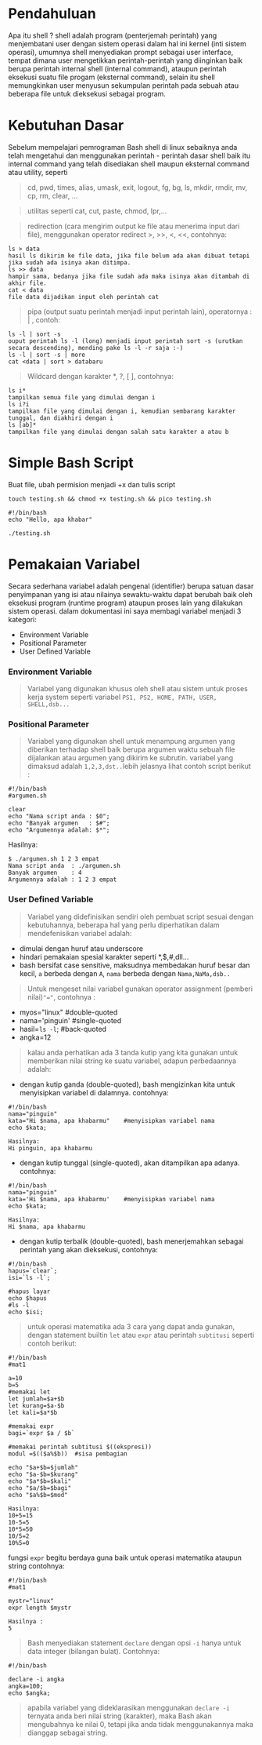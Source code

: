 # Pendahuluan

Apa itu shell ? shell adalah program (penterjemah perintah) yang menjembatani user dengan sistem operasi dalam hal ini kernel (inti sistem operasi), umumnya shell menyediakan prompt sebagai user interface, tempat dimana user mengetikkan perintah-perintah yang diinginkan baik berupa perintah internal shell (internal command), ataupun perintah eksekusi suatu file progam (eksternal command), selain itu shell memungkinkan user menyusun sekumpulan perintah pada sebuah atau beberapa file untuk dieksekusi sebagai program.

# Kebutuhan Dasar

Sebelum mempelajari pemrograman Bash shell di linux sebaiknya anda telah mengetahui dan menggunakan perintah - perintah dasar shell baik itu internal command yang telah disediakan shell maupun eksternal command atau utility, seperti 
>cd, pwd, times, alias, umask, exit, logout, fg, bg, ls, mkdir, rmdir, mv, cp, rm, clear, ...

>utilitas seperti cat, cut, paste, chmod, lpr,...

>redirection (cara mengirim output ke file atau menerima input dari file), menggunakan operator redirect >, >>, <, <<, contohnya:
```
ls > data
hasil ls dikirim ke file data, jika file belum ada akan dibuat tetapi jika sudah ada isinya akan ditimpa.
ls >> data
hampir sama, bedanya jika file sudah ada maka isinya akan ditambah di akhir file.
cat < data
file data dijadikan input oleh perintah cat
```
>pipa (output suatu perintah menjadi input perintah lain), operatornya : | , contoh:
```
ls -l | sort -s
ouput perintah ls -l (long) menjadi input perintah sort -s (urutkan secara descending), mending pake ls -l -r saja :-)
ls -l | sort -s | more
cat <data | sort > databaru
```
>Wildcard dengan karakter *, ?, [ ], contohnya:
```
ls i*
tampilkan semua file yang dimulai dengan i
ls i?i
tampilkan file yang dimulai dengan i, kemudian sembarang karakter tunggal, dan diakhiri dengan i
ls [ab]*
tampilkan file yang dimulai dengan salah satu karakter a atau b
```

# Simple Bash Script
Buat file, ubah permision menjadi +x dan tulis script
```
touch testing.sh && chmod +x testing.sh && pico testing.sh

#!/bin/bash
echo "Hello, apa khabar"

./testing.sh
```

# Pemakaian Variabel
Secara sederhana variabel adalah pengenal (identifier) berupa satuan dasar penyimpanan yang isi atau nilainya sewaktu-waktu dapat berubah baik oleh eksekusi program (runtime program) ataupun proses lain yang dilakukan sistem operasi. dalam dokumentasi ini saya membagi variabel menjadi 3 kategori:
- Environment Variable
- Positional Parameter
- User Defined Variable

### Environment Variable
>Variabel yang digunakan khusus oleh shell atau sistem untuk proses kerja system seperti variabel `PS1, PS2, HOME, PATH, USER, SHELL,dsb...`

### Positional Parameter
>Variabel yang digunakan shell untuk menampung argumen yang diberikan terhadap shell baik berupa argumen waktu sebuah file dijalankan atau argumen yang dikirim ke subrutin. variabel yang dimaksud adalah `1,2,3,dst..`lebih jelasnya lihat contoh script berikut :
```
#!/bin/bash
#argumen.sh

clear
echo "Nama script anda : $0";
echo "Banyak argumen   : $#";
echo "Argumennya adalah: $*";
```
Hasilnya:
```
$ ./argumen.sh 1 2 3 empat
Nama script anda  : ./argumen.sh
Banyak argumen    : 4
Argumennya adalah : 1 2 3 empat
```

### User Defined Variable
>Variabel yang didefinisikan sendiri oleh pembuat script sesuai dengan kebutuhannya, beberapa hal yang perlu diperhatikan dalam mendefenisikan variabel adalah:

-   dimulai dengan huruf atau underscore
-   hindari pemakaian spesial karakter seperti *,$,#,dll...
-   bash bersifat case sensitive, maksudnya membedakan huruf besar dan kecil, `a` berbeda dengan `A`, `nama` berbeda dengan `Nama,NaMa,dsb..`

>Untuk mengeset nilai variabel gunakan operator assignment (pemberi nilai)`"="`, contohnya :

- myos="linux"	#double-quoted
- nama='pinguin'	#single-quoted 
- hasil=`ls -l`;	#back-quoted
- angka=12

>kalau anda perhatikan ada 3 tanda kutip yang kita gunakan untuk memberikan nilai string ke suatu variabel, adapun perbedaannya adalah:

-   dengan kutip ganda (double-quoted), bash mengizinkan kita untuk menyisipkan variabel di dalamnya. contohnya:
```
#!/bin/bash
nama="pinguin"
kata="Hi $nama, apa khabarmu"    #menyisipkan variabel nama
echo $kata;

Hasilnya:
Hi pinguin, apa khabarmu
```
-   dengan kutip tunggal (single-quoted), akan ditampilkan apa adanya. contohnya:
```
#!/bin/bash
nama="pinguin"
kata='Hi $nama, apa khabarmu'    #menyisipkan variabel nama
echo $kata;

Hasilnya:
Hi $nama, apa khabarmu
```
    
-   dengan kutip terbalik (double-quoted), bash menerjemahkan sebagai perintah yang akan dieksekusi, contohnya:
```
#!/bin/bash
hapus=`clear`;
isi=`ls -l`;        

#hapus layar
echo $hapus
#ls -l
echo $isi;
```

>untuk operasi matematika ada 3 cara yang dapat anda gunakan, dengan statement builtin `let` atau `expr` atau perintah `subtitusi` seperti contoh berikut:
```
#!/bin/bash
#mat1

a=10
b=5
#memakai let
let jumlah=$a+$b
let kurang=$a-$b
let kali=$a*$b

#memakai expr
bagi=`expr $a / $b`

#memakai perintah subtitusi $((ekspresi))
modul =$(($a%$b))  #sisa pembagian

echo "$a+$b=$jumlah"
echo "$a-$b=$kurang"
echo "$a*$b=$kali"
echo "$a/$b=$bagi"
echo "$a%$b=$mod"

Hasilnya:
10+5=15
10-5=5
10*5=50
10/5=2
10%5=0
```

fungsi `expr` begitu berdaya guna baik untuk operasi matematika ataupun string contohnya:
```
#!/bin/bash
#mat1

mystr="linux"
expr length $mystr

Hasilnya : 
5
```

>Bash menyediakan statement `declare` dengan opsi `-i` hanya untuk data integer (bilangan bulat). Contohnya:
```
#!/bin/bash

declare -i angka
angka=100;
echo $angka;
```
>apabila variabel yang dideklarasikan menggunakan `declare -i` ternyata anda beri nilai string (karakter), maka Bash akan mengubahnya ke nilai 0, tetapi jika anda tidak menggunakannya maka dianggap sebagai string.
